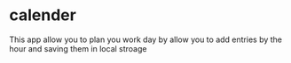 # calender


This app allow you to plan you work day by allow you to add entries by the hour and saving them in local stroage
